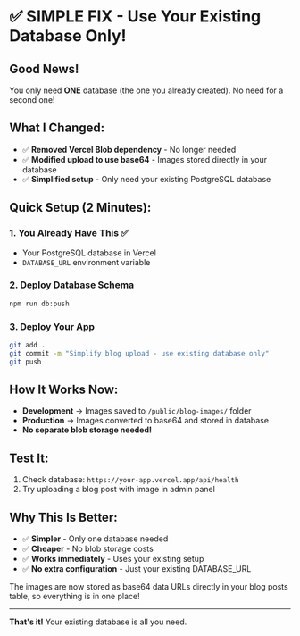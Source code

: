 # ✅ SIMPLE FIX - Use Your Existing Database Only!

## Good News! 
You only need **ONE** database (the one you already created). No need for a second one!

## What I Changed:
- ✅ **Removed Vercel Blob dependency** - No longer needed
- ✅ **Modified upload to use base64** - Images stored directly in your database
- ✅ **Simplified setup** - Only need your existing PostgreSQL database

## Quick Setup (2 Minutes):

### 1. You Already Have This ✅
- Your PostgreSQL database in Vercel
- `DATABASE_URL` environment variable

### 2. Deploy Database Schema
```bash
npm run db:push
```

### 3. Deploy Your App
```bash
git add .
git commit -m "Simplify blog upload - use existing database only"
git push
```

## How It Works Now:
- **Development** → Images saved to `/public/blog-images/` folder
- **Production** → Images converted to base64 and stored in database
- **No separate blob storage needed!**

## Test It:
1. Check database: `https://your-app.vercel.app/api/health`
2. Try uploading a blog post with image in admin panel

## Why This Is Better:
- ✅ **Simpler** - Only one database needed
- ✅ **Cheaper** - No blob storage costs
- ✅ **Works immediately** - Uses your existing setup
- ✅ **No extra configuration** - Just your existing DATABASE_URL

The images are now stored as base64 data URLs directly in your blog posts table, so everything is in one place!

---

**That's it!** Your existing database is all you need.
